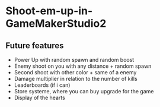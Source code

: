 # Shoot-em-up-in-GameMakerStudio2

## Future features

 - Power Up with random spawn and random boost
 - Enemy shoot on you with any distance + random spawn
 - Second shoot with other color + same of a enemy
 - Damage multiplier in relation to the number of kills
 - Leaderboards (if i can)
 - Store systeme, where you can buy upgrade for the game
 - Display of the hearts

